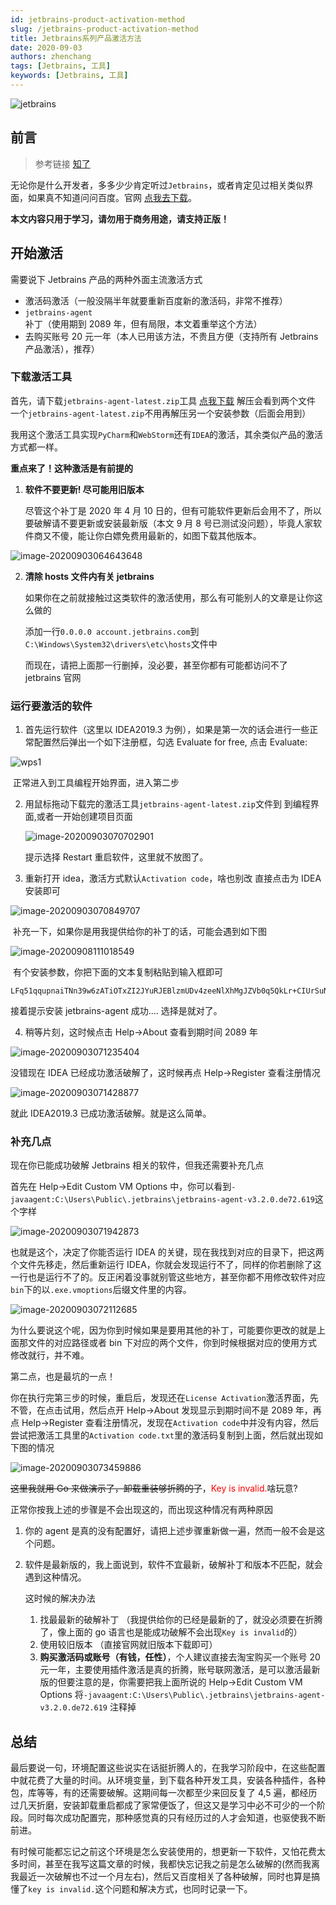 ```yaml
---
id: jetbrains-product-activation-method
slug: /jetbrains-product-activation-method
title: Jetbrains系列产品激活方法
date: 2020-09-03
authors: zhenchang
tags: [Jetbrains, 工具]
keywords: [Jetbrains, 工具]
---
```


![jetbrains](https://img.kuizuo.cn/jetbrains.jpg)

<!-- truncate -->

## 前言

> 参考链接 [知了](https://zhile.io/2018/08/25/jetbrains-license-server-crack.html)

无论你是什么开发者，多多少少肯定听过`Jetbrains`，或者肯定见过相关类似界面，如果真不知道问问百度。官网 [点我去下载](https://www.jetbrains.com/zh-cn)。

**本文内容只用于学习，请勿用于商务用途，请支持正版！**

## 开始激活

需要说下 Jetbrains 产品的两种外面主流激活方式

- 激活码激活（一般没隔半年就要重新百度新的激活码，非常不推荐）
- `jetbrains-agent`补丁（使用期到 2089 年，但有局限，本文着重举这个方法）
- 去购买账号 20 元一年（本人已用该方法，不贵且方便（支持所有 Jetbrains 产品激活），推荐）

### 下载激活工具

首先，请下载`jetbrains-agent-latest.zip`工具 [点我下载](https://wwe.lanzous.com/i3UTYjdd0mh) 解压会看到两个文件 一个`jetbrains-agent-latest.zip`不用再解压另一个安装参数（后面会用到）

我用这个激活工具实现`PyCharm`和`WebStorm`还有`IDEA`的激活，其余类似产品的激活方式都一样。

**重点来了！这种激活是有前提的**

1. **软件不要更新! 尽可能用旧版本**

   尽管这个补丁是 2020 年 4 月 10 日的，但有可能软件更新后会用不了，所以要破解请不要更新或安装最新版（本文 9 月 8 号已测试没问题），毕竟人家软件商又不傻，能让你白嫖免费用最新的，如图下载其他版本。

![image-20200903064643648](https://img.kuizuo.cn/image-20200903064643648.png)

2. **清除 hosts 文件内有关 jetbrains**

   如果你在之前就接触过这类软件的激活使用，那么有可能别人的文章是让你这么做的

   添加一行`0.0.0.0 account.jetbrains.com`到`C:\Windows\System32\drivers\etc\hosts`文件中

   而现在，请把上面那一行删掉，没必要，甚至你都有可能都访问不了 jetbrains 官网

### 运行要激活的软件

1. 首先运行软件（这里以 IDEA2019.3 为例），如果是第一次的话会进行一些正常配置然后弹出一个如下注册框，勾选 Evaluate for free, 点击 Evaluate:

![wps1](https://img.kuizuo.cn/wps1.jpg)

​ 正常进入到工具编程开始界面，进入第二步

2. 用鼠标拖动下载完的激活工具`jetbrains-agent-latest.zip`文件到 到编程界面,或者一开始创建项目页面

   ![image-20200903070702901](https://img.kuizuo.cn/image-20200903070702901.png)

   提示选择 Restart 重启软件，这里就不放图了。

3. 重新打开 idea，激活方式默认`Activation code`，啥也别改 直接点击为 IDEA 安装即可

![image-20200903070849707](https://img.kuizuo.cn/image-20200903070849707.png)

​ 补充一下，如果你是用我提供给你的补丁的话，可能会遇到如下图

![image-20200908111018549](https://img.kuizuo.cn/image-20200908111018549.png)

​ 有个安装参数，你把下面的文本复制粘贴到输入框即可

```
LFq51qqupnaiTNn39w6zATiOTxZI2JYuRJEBlzmUDv4zeeNlXhMgJZVb0q5QkLr+CIUrSuNB7ucifrGXawLB4qswPOXYG7+ItDNUR/9UkLTUWlnHLX07hnR1USOrWIjTmbytcIKEdaI6x0RskyotuItj84xxoSBP/iRBW2EHpOc
```

接着提示安装 jetbrains-agent 成功.... 选择是就对了。

4. 稍等片刻，这时候点击 Help->About 查看到期时间 2089 年

![image-20200903071235404](https://img.kuizuo.cn/image-20200903071235404.png)

没错现在 IDEA 已经成功激活破解了，这时候再点 Help->Register 查看注册情况

![image-20200903071428877](https://img.kuizuo.cn/image-20200903071428877.png)

就此 IDEA2019.3 已成功激活破解。就是这么简单。

### 补充几点

现在你已能成功破解 Jetbrains 相关的软件，但我还需要补充几点

首先在 Help->Edit Custom VM Options 中，你可以看到`-javaagent:C:\Users\Public\.jetbrains\jetbrains-agent-v3.2.0.de72.619`这个字样

![image-20200903071942873](https://img.kuizuo.cn/image-20200903071942873.png)

也就是这个，决定了你能否运行 IDEA 的关键，现在我找到对应的目录下，把这两个文件先移走，然后重新运行 IDEA，你就会发现运行不了，同样的你若删除了这一行也是运行不了的。反正闲着没事就别管这些地方，甚至你都不用修改软件对应`bin`下的以`.exe.vmoptions`后缀文件里的内容。

![image-20200903072112685](https://img.kuizuo.cn/image-20200903072112685.png)

为什么要说这个呢，因为你到时候如果是要用其他的补丁，可能要你更改的就是上面那文件的对应路径或者 bin 下对应的两个文件，你到时候根据对应的使用方式修改就行，并不难。

第二点，也是最坑的一点！

你在执行完第三步的时候，重启后，发现还在`License Activation`激活界面，先不管，在点击试用，然后点开 Help->About 发现显示到期时间不是 2089 年，再点 Help->Register 查看注册情况，发现在`Activation code`中并没有内容，然后尝试把激活工具里的`Activation code.txt`里的激活码复制到上面，然后就出现如下图的情况

![image-20200903073459886](https://img.kuizuo.cn/image-20200903073459886.png)

~~这里我就用 Go 来做演示了，卸载重装够折腾的了~~，<font color='#ff0000'>Key is invalid.</font>啥玩意?

正常你按我上述的步骤是不会出现这的，而出现这种情况有两种原因

1. 你的 agent 是真的没有配置好，请把上述步骤重新做一遍，然而一般不会是这个问题。

2. 软件是最新版的，我上面说到，软件不宜最新，破解补丁和版本不匹配，就会遇到这种情况。

   这时候的解决办法

   1. 找最最新的破解补丁 （我提供给你的已经是最新的了，就没必须要在折腾了，像上面的 go 语言也是能成功破解不会出现`Key is invalid`的）
   2. 使用较旧版本 （直接官网就旧版本下载即可）
   3. **购买激活码或账号（有钱，任性）**，个人建议直接去淘宝购买一个账号 20 元一年，主要使用插件激活是真的折腾，账号联网激活，是可以激活最新版的但要注意的是，你需要把我上面所说的 Help->Edit Custom VM Options 将`-javaagent:C:\Users\Public\.jetbrains\jetbrains-agent-v3.2.0.de72.619` 注释掉

## 总结

最后要说一句，环境配置这些说实在话挺折腾人的，在我学习阶段中，在这些配置中就花费了大量的时间。从环境变量，到下载各种开发工具，安装各种插件，各种包，库等等，有的还需要破解。这期间每一次都至少来回反复了 4,5 遍，都经历过几天折磨，安装卸载重启都成了家常便饭了，但这又是学习中必不可少的一个阶段。同时每次成功配置完，那种感觉真的只有经历过的人才会知道，也驱使我不断前进。

有时候可能都忘记之前这个环境是怎么安装使用的，想更新一下软件，又怕花费太多时间，甚至在我写这篇文章的时候，我都快忘记我之前是怎么破解的(然而我离我最近一次破解也不过一个月左右)，然后又百度相关了各种破解，同时也算是搞懂了`key is invalid.`这个问题和解决方式，也同时记录一下。
